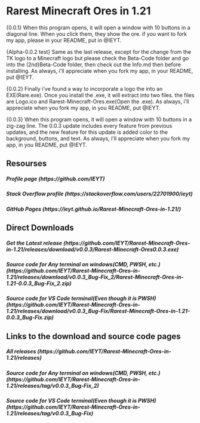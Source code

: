 # Rarest Minecraft Ores in 1.21
{0.0.1} When this program opens, it will open a window with 10 buttons in a diagonal line. When you click them, they show the ore. if you want to fork my app, please in your README, put in @IEYT.

{Alpha-0.0.2 test} Same as the last release, except for the change from the TK logo to a Minecraft logo but please check the Beta-Code folder and go into the (2nd)Beta-Code folder, then check out the Info.md then before installing. As always, i'll appreciate when you fork my app, in your README, put @IEYT.

{0.0.2} Finally i've found a way to incorporate a logo the into an EXE(Rare.exe). Once you install the .exe, it will extract into two files. the files are Logo.ico and Rarest-Minecraft-Ores.exe(Open the .exe). As always, i'll appreciate when you fork my app, in you README, put @IEYT.

{0.0.3} When this program opens, it will open a window with 10 buttons in a zig-zag line. The 0.0.3 update includes every feature from previous updates, and the new feature for this update is added color to the background, buttons, and text. As always, i'll appreciate when you fork my app, in you README, put @IEYT.

<h2> Resourses </h2>
<h5> Profile page (https://github.com/IEYT)
<h5> Stack Overflow profile (https://stackoverflow.com/users/22701900/ieyt)
<h5> GitHub Pages (https://ieyt.github.io/Rarest-Minecraft-Ores-in-1.21/)

<h2> Direct Downloads </h2>
<h5>Get the Latest release (https://github.com/IEYT/Rarest-Minecraft-Ores-in-1.21/releases/download/v0.0.3/Rarest-Minecraft-Ores0.0.3.exe)
<h5>Source code for Any terminal on windows(CMD, PWSH, etc.) (https://github.com/IEYT/Rarest-Minecraft-Ores-in-1.21/releases/download/v0.0.3_Bug-Fix_2/Rarest-Minecraft-Ores-in-1.21-0.0.3_Bug-Fix_2.zip)</h5>
<h5>Source code for VS Code terminal(Even though it is PWSH) (https://github.com/IEYT/Rarest-Minecraft-Ores-in-1.21/releases/download/v0.0.3_Bug-Fix/Rarest-Minecraft-Ores-in-1.21-0.0.3_Bug-Fix.zip)</h5>
<h2>Links to the download and source code pages</h2>
<h5> All releases (https://github.com/IEYT/Rarest-Minecraft-Ores-in-1.21/releases)
<h5>Source code for Any terminal on windows(CMD, PWSH, etc.) (https://github.com/IEYT/Rarest-Minecraft-Ores-in-1.21/releases/tag/v0.0.3_Bug-Fix_2)</h5>
<h5>Source code for VS Code terminal(Even though it is PWSH) (https://github.com/IEYT/Rarest-Minecraft-Ores-in-1.21/releases/tag/v0.0.3_Bug-Fix)</h5>
